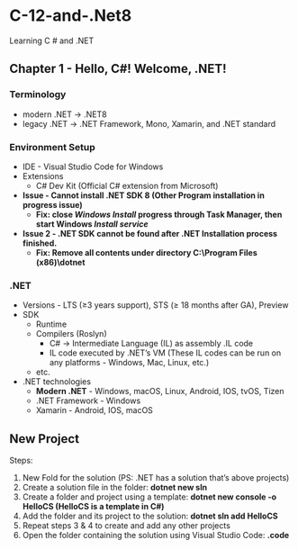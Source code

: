 # C-12-and-.Net8
Learning C # and .NET
## Chapter 1 - Hello, C#! Welcome, .NET!

### Terminology

- modern .NET → .NET8
- legacy .NET → .NET Framework, Mono, Xamarin, and .NET standard

### Environment Setup

- IDE - Visual Studio Code for Windows
- Extensions
    - C# Dev Kit (Official C# extension from Microsoft)
- **Issue - Cannot install .NET SDK 8 (Other Program installation in progress issue)**
    - **Fix: close *Windows Install* progress through Task Manager, then start Windows *Install service***
- **Issue 2 - .NET SDK cannot be found after .NET Installation process finished.**
    - **Fix: Remove all contents under directory C:\Program Files (x86)\dotnet**

### .NET

- Versions - LTS (≥3 years support), STS (≥ 18 months after GA), Preview
- SDK
    - Runtime
    - Compilers (Roslyn)
        - C# →  Intermediate Language (IL) as assembly .IL code
        - IL code executed by .NET’s VM (These IL codes can be run on any platforms - Windows, Mac, Linux, etc.)
    - etc.
- .NET technologies
    - **Modern .NET** - Windows, macOS, Linux, Android, IOS, tvOS, Tizen
    - .NET Framework - Windows
    - Xamarin - Android, IOS, macOS

## New Project

Steps:

1. New Fold for the solution (PS: .NET has a solution that’s above projects)
2. Create a solution file in the folder: **dotnet new sln**
3. Create a folder and project using a template: **dotnet new console -o HelloCS (HelloCS is a template in C#)**
4. Add the folder and its project to the solution: **dotnet sln add HelloCS**
5. Repeat steps 3 & 4 to create and add any other projects
6. Open the folder containing the solution using Visual Studio Code: **.code**